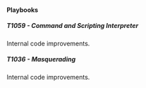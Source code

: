 #### Playbooks

##### T1059 - Command and Scripting Interpreter
Internal code improvements.

##### T1036 - Masquerading
Internal code improvements.
